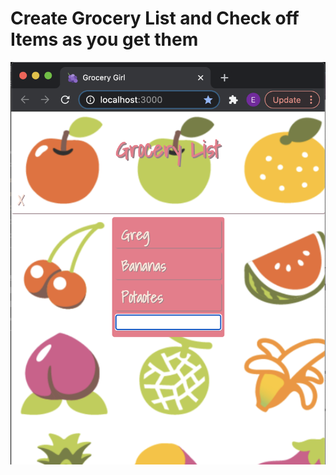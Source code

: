 <h1>Create Grocery List and Check off Items as you get them</h1>
<img src='./src/images/website.png' alt='website' />